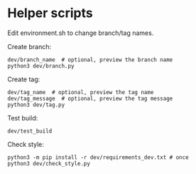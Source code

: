 # Helper scripts

Edit environment.sh to change branch/tag names.

Create branch:

```
dev/branch_name  # optional, preview the branch name
python3 dev/branch.py
```

Create tag:

```
dev/tag_name  # optional, preview the tag name
dev/tag_message  # optional, preview the tag message
python3 dev/tag.py
```

Test build:

```
dev/test_build
```

Check style:

```
python3 -m pip install -r dev/requirements_dev.txt # once
python3 dev/check_style.py
```
